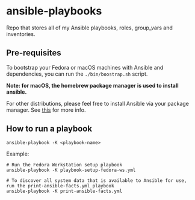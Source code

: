 # ansible-playbooks
Repo that stores all of my Ansible playbooks, roles, group_vars and inventories.

## Pre-requisites
To bootstrap your Fedora or macOS machines with Ansible and dependencies, you can run the `./bin/boostrap.sh` script. 

**Note: for macOS, the homebrew package manager is used to install ansible.**

For other distributions, please feel free to install Ansible via your package manager. See [this](https://docs.ansible.com/ansible/latest/installation_guide/installation_distros.html) for more info.

## How to run a playbook

```
ansible-playbook -K <playbook-name>
```

Example:
```
# Run the Fedora Workstation setup playbook
ansible-playbook -K playbook-setup-fedora-ws.yml

# To discover all system data that is available to Ansible for use, run the print-ansible-facts.yml playbook
ansible-playbook -K print-ansible-facts.yml
```
